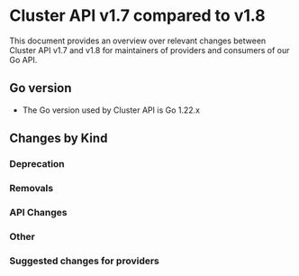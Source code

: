 # Cluster API v1.7 compared to v1.8

This document provides an overview over relevant changes between Cluster API v1.7 and v1.8 for
maintainers of providers and consumers of our Go API.

## Go version

- The Go version used by Cluster API is Go 1.22.x

## Changes by Kind

### Deprecation

### Removals

### API Changes

### Other

### Suggested changes for providers
